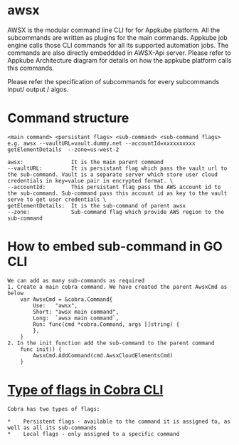 # awsx
AWSX is the modular command line CLI for for Appkube platform. All the subcommands are written as plugins for the main commands.
Appkube job engine calls those CLI commands for all its supported automation jobs. The commands are also directly embeddded in AWSX-Api
server. 
Please refer to Appkube Architecture diagram for details on how the appkube platform calls this commands.

Please refer the specification of subcommands for every subcommands input/ output / algos.

# Command structure
    <main command> <persistant flags> <sub-command> <sub-command flags>
    e.g. awsx --vaultURL=vault.dummy.net --accountId=xxxxxxxxxx  getElementDetails  --zone=us-west-2
    
    awsx:               It is the main parent command
    --vaultURL:         It is persistant flag which pass the vault url to the sub-command. Vault is a separate server which store user cloud credentials in key=value pair in encrypted format. \
    --accountId:        This persistant flag pass the AWS account id to the sub-command. Sub-command pass this account id as key to the vault serve to get user credentials \
    getElementDetails:  It is the sub-command of parent awsx
    --zone:             Sub-command flag which provide AWS region to the sub-command

# How to embed sub-command in GO CLI
    We can add as many sub-commands as required
    1. Create a main cobra command. We have created the parent AwsxCmd as below
        var AwsxCmd = &cobra.Command{
            Use:   "awsx",
            Short: "awsx main command",
            Long:  `awsx main command`,
            Run: func(cmd *cobra.Command, args []string) {
            },
        }
    2. In the init function add the sub-command to the parent command
        func init() {
            AwsxCmd.AddCommand(cmd.AwsxCloudElementsCmd)
        }

# [Type of flags in Cobra CLI](https://dev.to/divrhino/adding-flags-to-a-command-line-tool-built-with-go-and-cobra-34f1)
    Cobra has two types of flags:

    *    Persistent flags - available to the command it is assigned to, as well as all its sub-commands
    *    Local flags - only assigned to a specific command
